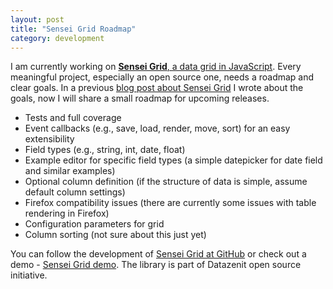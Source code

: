 ```yaml
---
layout: post
title: "Sensei Grid Roadmap"
category: development
---
```


I am currently working on [**Sensei Grid**, a data grid in JavaScript](https://github.com/datazenit/sensei-grid). Every meaningful project, especially an open source one, needs a roadmap and clear goals. In a previous [blog post about Sensei Grid](http://lauris.github.io/development/2014/09/03/first-public-release-sensei-grid/) I wrote about the goals, now I will share a small roadmap for upcoming releases.

<!-- more -->

* Tests and full coverage
* Event callbacks (e.g., save, load, render, move, sort) for an easy extensibility
* Field types (e.g., string, int, date, float)
* Example editor for specific field types (a simple datepicker for date field and similar examples)
* Optional column definition (if the structure of data is simple, assume default column settings)
* Firefox compatibility issues (there are currently some issues with table rendering in Firefox)
* Configuration parameters for grid
* Column sorting (not sure about this just yet)

You can follow the development of [Sensei Grid at GitHub](https://github.com/datazenit/sensei-grid) or check out a demo - [Sensei Grid demo](http://datazenit.com/static/sensei-grid/examples/). The library is part of Datazenit open source initiative.
